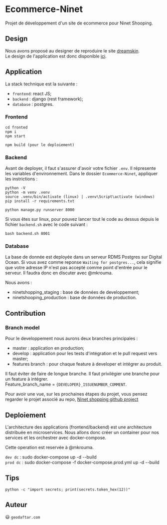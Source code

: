 # Ecommerce-Ninet
Projet de développement d'un site de ecommerce pour Ninet Shooping. 

## Design 
Nous avons proposé au designer de reproduire le site [dreamskin](https://dreamskinhaven.co.ke/). \
Le design de l'application est donc disponible [ici]().

## Application
La stack technique est la suivante :
- `frontend`: react JS;
- `backend` : django (rest framework);
- `database` : postgres.


### Frontend
```
cd fronted
npm i
npm start

npm build (pour le deploiement)
```

### Backend
Avant de deployer, il faut s'assurer d'avoir votre fichier `.env`. 
Il répresente les variables d'environnement. 
Dans le dossier `Ecommerce-Ninet`, appliquer les instrictions : 

```
python -V
python -m venv .venv
source .venv/bin/activate (linux) | .venv\Script\activate (windows)
pip install -r requirements.txt

python manage.py runserver 8000
```

Si vous êtes sur linux, pour pouvez lancer tout le code au dessus depuis le fichier `backend.sh` avec le code suivant :
```
bash backend.sh 8001
```

### Database
La base de donnée est deployée dans un serveur RDMS Postgres sur Digital Ocean. 
Si vous avez comme reponse `Waiting for postgres...`, cela signifie que 
votre adresse IP n'est pas accepté comme point d'entrée pour le serveur. 
Il faudra donc en discuter avec @mkrouma. 

Nous avons :
- ninetshopping_staging : base de données de developpement;
- ninetshooping_production : base de données de production. 


## Contribution
### Branch model
Pour le developpement nous aurons deux branches principales : 
- master : application en production;
- develop : application pour les tests d'intégration et le pull request vers master;
- features branch : pour chaque feature à developer et intégrer au produit. 

Il faut éviter de faire de longue branche. Il faut privilégier une branche pour un feature à intégrer. \
Feature_branch_name = `{DEVELOPER}_ISSUENUMBER_COMMENT`.

Pour avoir une vue, sur les prochaines étapes du projet, vous pensez regarder le projet associé au repo, [Ninet shopping github project](https://github.com/users/MKrouma/projects/6)

## Deploiement
L'architecture des applications (frontend/backend) est une architecture distribuée en microservices.  Nous allons donc créer un container pour nos services et les orchestrer avec docker-compose. 

Cette operation est reservée à @mkrouma. 

`dev dc` : sudo docker-compose up -d --build \
`prod dc` : sudo docker-compose -f docker-compose.prod.yml up -d --build


## Tips
```
python -c "import secrets; print(secrets.token_hex(12))"
```

## Auteur
😃 `geodaftar.com`